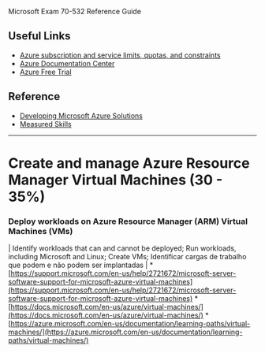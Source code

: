  Microsoft Exam 70-532 Reference Guide

## Useful Links

* [Azure subscription and service limits, quotas, and constraints](
http://azure.microsoft.com/en-us/documentation/articles/azure-subscription-service-limits/)
* [Azure Documentation Center](http://azure.microsoft.com/en-us/documentation/)
* [Azure Free Trial](http://azure.microsoft.com/en-us/pricing/free-trial/)

## Reference

* [Developing Microsoft Azure Solutions](https://www.microsoft.com/en-us/learning/exam-70-532.aspx)
* [Measured Skills](https://www.microsoft.com/en-us/learning/exam-70-532.aspx#question-types)

***

# Create and manage Azure Resource Manager Virtual Machines (30 - 35%)

### Deploy workloads on Azure Resource Manager (ARM) Virtual Machines (VMs) 

| Identify workloads that can and cannot be deployed; Run workloads, including Microsoft and Linux; Create VMs; Identificar cargas de trabalho que podem e não podem ser implantadas | *[https://support.microsoft.com/en-us/help/2721672/microsoft-server-software-support-for-microsoft-azure-virtual-machines](https://support.microsoft.com/en-us/help/2721672/microsoft-server-software-support-for-microsoft-azure-virtual-machines) *[https://docs.microsoft.com/en-us/azure/virtual-machines/](https://docs.microsoft.com/en-us/azure/virtual-machines/) *[https://azure.microsoft.com/en-us/documentation/learning-paths/virtual-machines/](https://azure.microsoft.com/en-us/documentation/learning-paths/virtual-machines/)

 
